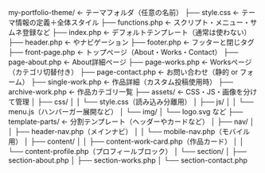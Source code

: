my-portfolio-theme/     ← テーマフォルダ（任意の名前）
├── style.css           ← テーマ情報の定義＋全体スタイル
├── functions.php       ← スクリプト・メニュー・サムネ登録など
├── index.php           ← デフォルトテンプレート（通常は使わない）
├── header.php          ← <head>やナビゲーション
├── footer.php          ← フッターと</body>閉じタグ
├── front-page.php      ← トップページ（About・Works・Contact）
├── page-about.php      ← About詳細ページ
├── page-works.php      ← Worksページ（カテゴリ切替付き）
├── page-contact.php    ← お問い合わせ（静的 or フォーム）
├── single-work.php     ← 作品詳細（カスタム投稿使用時）
├── archive-work.php    ← 作品カテゴリ一覧
├── assets/             ← CSS・JS・画像を分けて管理
│   ├── css/
│   │   └── style.css（読み込み分離用）
│   ├── js/
│   │   └── menu.js（ハンバーガー展開など）
│   └── img/
│       └── logo.svg など
├── template-parts/     ← 分割テンプレート（ヘッダーやカードなど）
│   ├── nav/
│   │   ├── header-nav.php（メインナビ）
│   │   └── mobile-nav.php（モバイル用）
│   ├── content/
│   │   ├── content-work-card.php（作品カード）
│   │   └── content-profile.php（プロフィールブロック）
│   └── section/
│       ├── section-about.php
│       ├── section-works.php
│       └── section-contact.php
